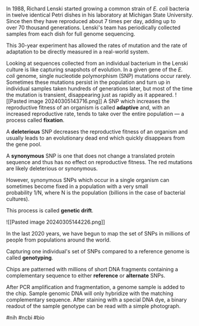 In 1988, Richard Lenski started growing a common strain of _E. coli_ bacteria in twelve identical Petri dishes in his laboratory at Michigan State University. Since then they have reproduced about 7 times per day, adding up to over 70 thousand generations. Lenski's team has periodically collected samples from each dish for full genome sequencing.

This 30-year experiment has allowed the rates of mutation and the rate of adaptation to be directly measured in a real-world system.

Looking at sequences collected from an individual bacterium in the Lenski culture is like capturing snapshots of evolution.
In a given gene of the _E. coli_ genome, single nucleotide polymorphism (SNP) mutations occur rarely. Sometimes these mutations persist in the population and turn up in individual samples taken hundreds of generations later, but most of the time the mutation is transient, disappearing just as rapidly as it appeared.
![[Pasted image 20240305143716.png]]
A SNP which increases the reproductive fitness of an organism is called **adaptive** and, with an increased reproductive rate, tends to take over the entire population — a process called **fixation**.

A **deleterious** SNP decreases the reproductive fitness of an organism and usually leads to an evolutionary dead end which quickly disappears from the gene pool.

A **synonymous** SNP is one that does not change a translated protein sequence and thus has no effect on reproductive fitness. The red mutations are likely deleterious or synonymous.

However, synonymous SNPs which occur in a single organism can sometimes become fixed in a population with a very small probability 1/N, where N is the population (billions in the case of bacterial cultures).

This process is called **genetic drift**.

![[Pasted image 20240305144226.png]]

In the last 2020 years, we have begun to map the set of SNPs in millions of people from populations around the world.

Capturing one individual's set of SNPs compared to a reference genome is called **genotyping**.

Chips are patterned with millions of short DNA fragments containing a complementary sequence to either **reference** or **alternate** SNPs.

After PCR amplification and fragmentation, a genome sample is added to the chip. Sample genomic DNA will only hybridize with the matching complementary sequence. After staining with a special DNA dye, a binary readout of the sample genotype can be read with a simple photograph.

#nih #ncbi #bio